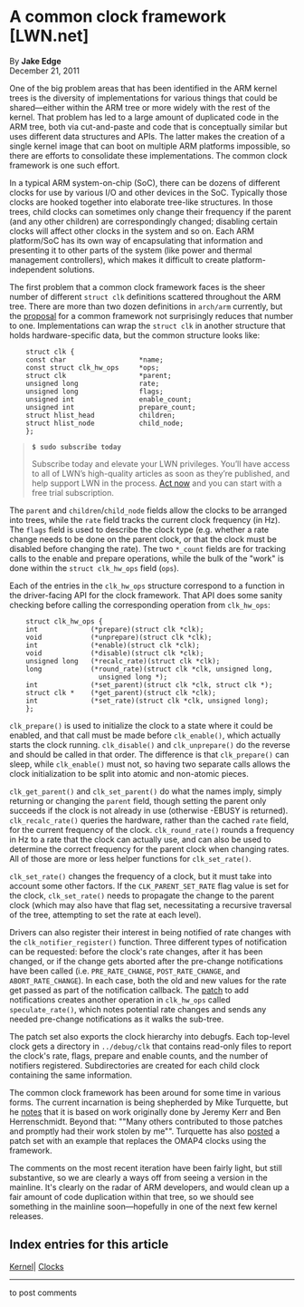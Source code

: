 # A common clock framework [LWN.net]

By **Jake Edge**  
December 21, 2011 

One of the big problem areas that has been identified in the ARM kernel trees is the diversity of implementations for various things that could be shared—either within the ARM tree or more widely with the rest of the kernel. That problem has led to a large amount of duplicated code in the ARM tree, both via cut-and-paste and code that is conceptually similar but uses different data structures and APIs. The latter makes the creation of a single kernel image that can boot on multiple ARM platforms impossible, so there are efforts to consolidate these implementations. The common clock framework is one such effort. 

In a typical ARM system-on-chip (SoC), there can be dozens of different clocks for use by various I/O and other devices in the SoC. Typically those clocks are hooked together into elaborate tree-like structures. In those trees, child clocks can sometimes only change their frequency if the parent (and any other children) are correspondingly changed; disabling certain clocks will affect other clocks in the system and so on. Each ARM platform/SoC has its own way of encapsulating that information and presenting it to other parts of the system (like power and thermal management controllers), which makes it difficult to create platform-independent solutions. 

The first problem that a common clock framework faces is the sheer number of different `struct clk` definitions scattered throughout the ARM tree. There are more than two dozen definitions in `arch/arm` currently, but the [proposal](/Articles/472093/) for a common framework not surprisingly reduces that number to one. Implementations can wrap the `struct clk` in another structure that holds hardware-specific data, but the common structure looks like: 
    
    
        struct clk {
    	const char                  *name;
    	const struct clk_hw_ops     *ops;
    	struct clk                  *parent;
    	unsigned long               rate;
    	unsigned long               flags;
    	unsigned int                enable_count;
    	unsigned int                prepare_count;
    	struct hlist_head           children;
    	struct hlist_node           child_node;
        };
    

> **`$ sudo subscribe today`**
> 
> Subscribe today and elevate your LWN privileges. You’ll have access to all of LWN’s high-quality articles as soon as they’re published, and help support LWN in the process. [Act now](https://lwn.net/Promo/nst-sudo/claim) and you can start with a free trial subscription. 

The `parent` and `children`/`child_node` fields allow the clocks to be arranged into trees, while the `rate` field tracks the current clock frequency (in Hz). The `flags` field is used to describe the clock type (e.g. whether a rate change needs to be done on the parent clock, or that the clock must be disabled before changing the rate). The two `*_count` fields are for tracking calls to the enable and prepare operations, while the bulk of the "work" is done within the `struct clk_hw_ops` field (`ops`). 

Each of the entries in the `clk_hw_ops` structure correspond to a function in the driver-facing API for the clock framework. That API does some sanity checking before calling the corresponding operation from `clk_hw_ops`: 
    
    
        struct clk_hw_ops {
    	int             (*prepare)(struct clk *clk);
    	void            (*unprepare)(struct clk *clk);
    	int             (*enable)(struct clk *clk);
    	void            (*disable)(struct clk *clk);
    	unsigned long   (*recalc_rate)(struct clk *clk);
    	long            (*round_rate)(struct clk *clk, unsigned long,
    				      unsigned long *);
    	int             (*set_parent)(struct clk *clk, struct clk *);
    	struct clk *    (*get_parent)(struct clk *clk);
    	int             (*set_rate)(struct clk *clk, unsigned long);
        };
    

`clk_prepare()` is used to initialize the clock to a state where it could be enabled, and that call must be made before `clk_enable()`, which actually starts the clock running. `clk_disable()` and `clk_unprepare()` do the reverse and should be called in that order. The difference is that `clk_prepare()` can sleep, while `clk_enable()` must not, so having two separate calls allows the clock initialization to be split into atomic and non-atomic pieces. 

`clk_get_parent()` and `clk_set_parent()` do what the names imply, simply returning or changing the `parent` field, though setting the parent only succeeds if the clock is not already in use (otherwise -EBUSY is returned). `clk_recalc_rate()` queries the hardware, rather than the cached `rate` field, for the current frequency of the clock. `clk_round_rate()` rounds a frequency in Hz to a rate that the clock can actually use, and can also be used to determine the correct frequency for the parent clock when changing rates. All of those are more or less helper functions for `clk_set_rate()`. 

`clk_set_rate()` changes the frequency of a clock, but it must take into account some other factors. If the `CLK_PARENT_SET_RATE` flag value is set for the clock, `clk_set_rate()` needs to propagate the change to the parent clock (which may also have that flag set, necessitating a recursive traversal of the tree, attempting to set the rate at each level). 

Drivers can also register their interest in being notified of rate changes with the `clk_notifier_register()` function. Three different types of notification can be requested: before the clock's rate changes, after it has been changed, or if the change gets aborted after the pre-change notifications have been called (i.e. `PRE_RATE_CHANGE`, `POST_RATE_CHANGE`, and `ABORT_RATE_CHANGE`). In each case, both the old and new values for the rate get passed as part of the notification callback. The [patch](/Articles/473214/) to add notifications creates another operation in `clk_hw_ops` called `speculate_rate()`, which notes potential rate changes and sends any needed pre-change notifications as it walks the sub-tree. 

The patch set also exports the clock hierarchy into debugfs. Each top-level clock gets a directory in `../debug/clk` that contains read-only files to report the clock's rate, flags, prepare and enable counts, and the number of notifiers registered. Subdirectories are created for each child clock containing the same information. 

The common clock framework has been around for some time in various forms. The current incarnation is being shepherded by Mike Turquette, but he [notes](http://article.gmane.org/gmane.linux.kernel/1218622) that it is based on work originally done by Jeremy Kerr and Ben Herrenschmidt. Beyond that: ""Many others contributed to those patches and promptly had their work stolen by me"". Turquette has also [posted](/Articles/473209/) a patch set with an example that replaces the OMAP4 clocks using the framework. 

The comments on the most recent iteration have been fairly light, but still substantive, so we are clearly a ways off from seeing a version in the mainline. It's clearly on the radar of ARM developers, and would clean up a fair amount of code duplication within that tree, so we should see something in the mainline soon—hopefully in one of the next few kernel releases. 

  
Index entries for this article  
---  
[Kernel](/Kernel/Index)| [Clocks](/Kernel/Index#Clocks)  
  


* * *

to post comments 
